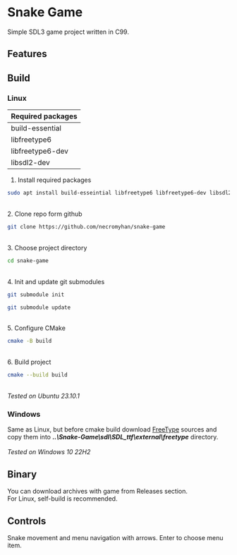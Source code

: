 # Snake Game
Simple SDL3 game project written in C99.

## Features

## Build
### Linux

| Required packages|
|------------------|
| build-essential  |
| libfreetype6     |
| libfreetype6-dev |
| libsdl2-dev      |

1. Install required packages
```bash
sudo apt install build-esseintial libfreetype6 libfreetype6-dev libsdl2-dev
```
\
2. Clone repo form github
```bash
git clone https://github.com/necromyhan/snake-game
```
\
3.  Choose project directory
```bash
cd snake-game
```
\
4. Init and update git submodules
```bash
git submodule init
```
```bash
git submodule update
```
\
5. Configure CMake
```bash
cmake -B build
```
\
6. Build project
```bash
cmake --build build
```
\
_Tested on Ubuntu 23.10.1_

### Windows

Same as Linux, but before cmake build download [FreeType](https://sourceforge.net/projects/freetype/) sources and copy them into ___..\Snake-Game\sdl\SDL_ttf\external\freetype___ directory.
\
\
_Tested on Windows 10 22H2_

## Binary

You can download archives with game from Releases section.\
For Linux, self-build is recommended.

## Controls

Snake movement and menu navigation with arrows. Enter to choose menu item.
